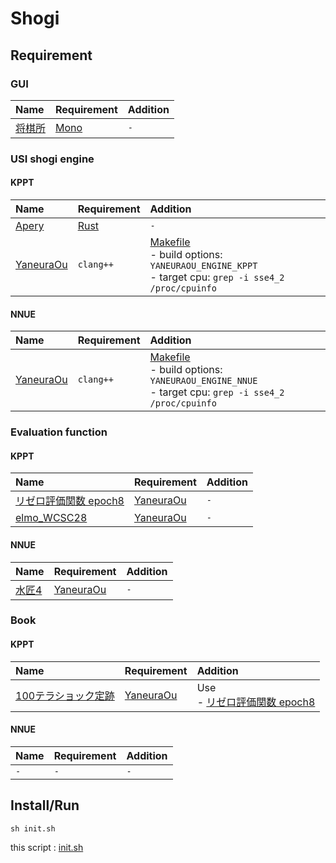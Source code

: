 # Shogi

## Requirement
### GUI
| Name | Requirement | Addition |
| :--- | :--- | :--- |
| [将棋所](http://shogidokoro.starfree.jp/) | [Mono](https://github.com/ghsable/dotfiles/blob/main/bin/apl/mono/README.md) | `-` |

### USI shogi engine
#### KPPT
| Name | Requirement | Addition |
| :--- | :--- | :--- |
| [Apery](https://github.com/HiraokaTakuya/apery_rust) | [Rust](https://github.com/ghsable/dotfiles/blob/main/bin/apl/rust/README.md) | `-` |
| [YaneuraOu](https://github.com/yaneurao/YaneuraOu) | `clang++` | [Makefile](https://github.com/ghsable/dotfiles/tree/main/bin/shogi/YaneuraOu/KPPT/Makefile) <br> - build options: `YANEURAOU_ENGINE_KPPT` <br> - target cpu: `grep -i sse4_2 /proc/cpuinfo` |

#### NNUE
| Name | Requirement | Addition |
| :--- | :--- | :--- |
| [YaneuraOu](https://github.com/yaneurao/YaneuraOu) | `clang++` | [Makefile](https://github.com/ghsable/dotfiles/tree/main/bin/shogi/YaneuraOu/NNUE/Makefile) <br> - build options: `YANEURAOU_ENGINE_NNUE` <br> - target cpu: `grep -i sse4_2 /proc/cpuinfo` |

### Evaluation function
#### KPPT
| Name | Requirement | Addition |
| :--- | :--- | :--- |
| [リゼロ評価関数 epoch8](https://github.com/yaneurao/YaneuraOu/blob/master/docs/README2017.md) | [YaneuraOu](https://github.com/yaneurao/YaneuraOu) | `-` |
| [elmo_WCSC28](https://mk-takizawa.github.io/elmo/) | [YaneuraOu](https://github.com/yaneurao/YaneuraOu) | `-` |

#### NNUE
| Name | Requirement | Addition |
| :--- | :--- | :--- |
| [水匠4](https://twitter.com/tayayan_ts/status/1416621532164497411) | [YaneuraOu](https://github.com/yaneurao/YaneuraOu) | `-` |

### Book
#### KPPT
| Name | Requirement | Addition |
| :--- | :--- | :--- |
| [100テラショック定跡](https://github.com/yaneurao/YaneuraOu/releases/tag/BOOK-100T-Shock) | [YaneuraOu](https://github.com/yaneurao/YaneuraOu) | Use <br> - [リゼロ評価関数 epoch8](https://github.com/yaneurao/YaneuraOu/blob/master/docs/README2017.md) |

#### NNUE
| Name | Requirement | Addition |
| :--- | :--- | :--- |
| `-` | `-` | `-` |

## Install/Run

    sh init.sh

this script : [init.sh](https://github.com/ghsable/dotfiles/blob/main/bin/shogi/init.sh)
